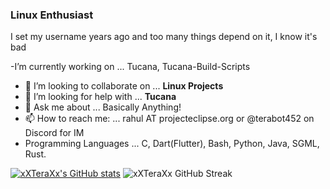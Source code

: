 

### Linux Enthusiast
I set my username years ago and too many things depend on it, I know it's bad

-I’m currently working on ... Tucana, Tucana-Build-Scripts 
- 👯 I’m looking to collaborate on ... **Linux Projects**
- 🤔 I’m looking for help with ... **Tucana**
- 💬 Ask me about ... Basically Anything!
- 📫 How to reach me: ... rahul AT projecteclipse.org or @terabot452 on Discord for IM
- Programming Languages ... C, Dart(Flutter), Bash, Python, Java, SGML, Rust.

[![xXTeraXx's GitHub stats](https://github-readme-stats.vercel.app/api?username=xXTeraXx&theme=city_lights&rank_icon=github)](https://github.com/anuraghazra/github-readme-stats)
![xXTeraXx GitHub Streak](https://github-readme-streak-stats.herokuapp.com?user=xXTeraXx&theme=city_lights&hide_border=true)
